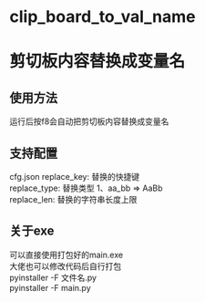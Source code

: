 # clip_board_to_val_name

# 剪切板内容替换成变量名

## 使用方法
运行后按f8会自动把剪切板内容替换成变量名

## 支持配置
cfg.json
replace_key: 替换的快捷键  
replace_type: 替换类型 1、aa_bb => AaBb  
replace_len: 替换的字符串长度上限

## 关于exe
可以直接使用打包好的main.exe  
大佬也可以修改代码后自行打包  
pyinstaller -F 文件名.py  
pyinstaller -F main.py  
